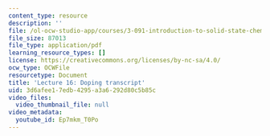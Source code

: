 ```yaml
---
content_type: resource
description: ''
file: /ol-ocw-studio-app/courses/3-091-introduction-to-solid-state-chemistry-fall-2018/Ep7mkm_T0Po_transcript.pdf
file_size: 87013
file_type: application/pdf
learning_resource_types: []
license: https://creativecommons.org/licenses/by-nc-sa/4.0/
ocw_type: OCWFile
resourcetype: Document
title: 'Lecture 16: Doping transcript'
uid: 3d6afee1-7edb-4295-a3a6-292d80c5b85c
video_files:
  video_thumbnail_file: null
video_metadata:
  youtube_id: Ep7mkm_T0Po
---
```

